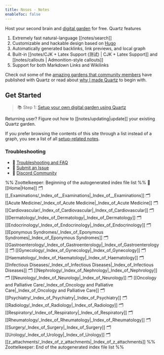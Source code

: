 ```yaml
---
title: Nosos - Notes
enableToc: false
---
```


Host your second brain and [digital garden](https://jzhao.xyz/posts/networked-thought) for free. Quartz features

1. Extremely fast natural-language [[notes/search]]
2. Customizable and hackable design based on [Hugo](https://gohugo.io/)
3. Automatically generated backlinks, link previews, and local graph
4. Built-in [[notes/CJK + Latex Support (测试) | CJK + Latex Support]] and [[notes/callouts | Admonition-style callouts]]
5. Support for both Markdown Links and Wikilinks

Check out some of the [amazing gardens that community members](notes/showcase.md) have published with Quartz or read about [why I made Quartz](notes/philosophy.md) to begin with.

## Get Started

> 📚 Step 1: [Setup your own digital garden using Quartz](notes/setup.md)

Returning user? Figure out how to [[notes/updating|update]] your existing Quartz garden.

If you prefer browsing the contents of this site through a list instead of a graph, you see a list of all [setup-related notes](/tags/setup).

### Troubleshooting

- 🚧 [Troubleshooting and FAQ](notes/troubleshooting.md)
- 🐛 [Submit an Issue](https://github.com/jackyzha0/quartz/issues)
- 👀 [Discord Community](https://discord.gg/cRFFHYye7t)

%% Zoottelkeeper: Beginning of the autogenerated index file list %%
📄 [[Home|Home]]
🗂️ [[_Examinations/_Index_of__Examinations|_Index_of__Examinations]]
🗂️ [[Acute Medicine/_Index_of_Acute Medicine|_Index_of_Acute Medicine]]
🗂️ [[Cardiovascular/_Index_of_Cardiovascular|_Index_of_Cardiovascular]]
🗂️ [[Dermatology/_Index_of_Dermatology|_Index_of_Dermatology]]
🗂️ [[Endocrinology/_Index_of_Endocrinology|_Index_of_Endocrinology]]
🗂️ [[Eponymous Syndromes/_Index_of_Eponymous Syndromes|_Index_of_Eponymous Syndromes]]
🗂️ [[Gastroenterology/_Index_of_Gastroenterology|_Index_of_Gastroenterology]]
🗂️ [[Gynecology/_Index_of_Gynecology|_Index_of_Gynecology]]
🗂️ [[Haematology/_Index_of_Haematology|_Index_of_Haematology]]
🗂️ [[Infectious Diseases/_Index_of_Infectious Diseases|_Index_of_Infectious Diseases]]
🗂️ [[Nephrology/_Index_of_Nephrology|_Index_of_Nephrology]]
🗂️ [[Neurology/_Index_of_Neurology|_Index_of_Neurology]]
🗂️ [[Oncology and Palliative Care/_Index_of_Oncology and Palliative Care|_Index_of_Oncology and Palliative Care]]
🗂️ [[Psychiatry/_Index_of_Psychiatry|_Index_of_Psychiatry]]
🗂️ [[Radiology/_Index_of_Radiology|_Index_of_Radiology]]
🗂️ [[Respiratory/_Index_of_Respiratory|_Index_of_Respiratory]]
🗂️ [[Rheumatology/_Index_of_Rheumatology|_Index_of_Rheumatology]]
🗂️ [[Surgery/_Index_of_Surgery|_Index_of_Surgery]]
🗂️ [[Urology/_Index_of_Urology|_Index_of_Urology]]
🗂️ [[z_attachments/_Index_of_z_attachments|_Index_of_z_attachments]]
%% Zoottelkeeper: End of the autogenerated index file list %%
